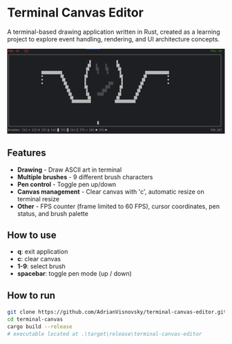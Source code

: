 # Terminal Canvas Editor

A terminal-based drawing application written in Rust, created as a learning project to explore event handling, rendering, and UI architecture concepts.

![Terminal canvas editor](./images/preview.png)

## Features

- **Drawing** - Draw ASCII art in terminal
- **Multiple brushes** - 9 different brush characters
- **Pen control** - Toggle pen up/down
- **Canvas management** - Clear canvas with 'c', automatic resize on terminal resize
- **Other** - FPS counter (frame limited to 60 FPS), cursor coordinates, pen status, and brush palette

## How to use

- **q**: exit application
- **c**: clear canvas
- **1-9**: select brush
- **spacebar**: toggle pen mode (up / down)

## How to run

```bash
git clone https://github.com/AdrianVisnovsky/terminal-canvas-editor.git
cd terminal-canvas
cargo build --release
# executable located at .\target\release\terminal-canvas-editor
```